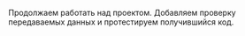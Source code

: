 Продолжаем работать над проектом. Добавляем проверку передаваемых данных и протестируем получившийся код.